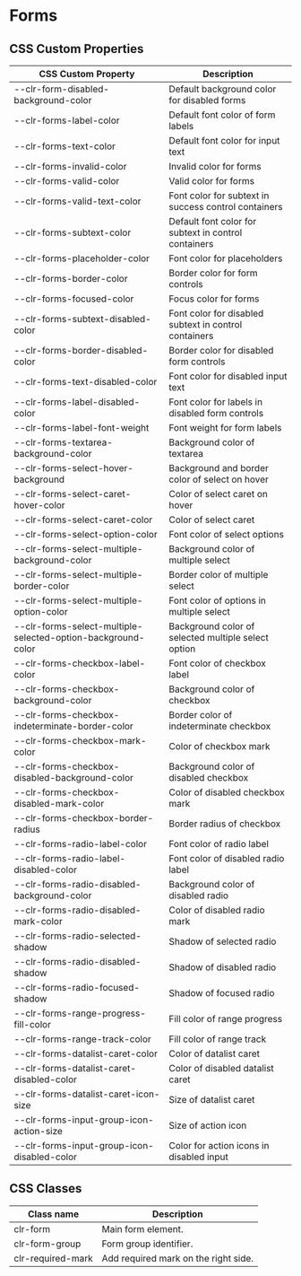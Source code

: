 # Forms

## CSS Custom Properties

| CSS Custom Property                                          | Description                                           |
| ------------------------------------------------------------ | ----------------------------------------------------- |
| --clr-form-disabled-background-color                         | Default background color for disabled forms           |
| --clr-forms-label-color                                      | Default font color of form labels                     |
| --clr-forms-text-color                                       | Default font color for input text                     |
| --clr-forms-invalid-color                                    | Invalid color for forms                               |
| --clr-forms-valid-color                                      | Valid color for forms                                 |
| --clr-forms-valid-text-color                                 | Font color for subtext in success control containers  |
| --clr-forms-subtext-color                                    | Default font color for subtext in control containers  |
| --clr-forms-placeholder-color                                | Font color for placeholders                           |
| --clr-forms-border-color                                     | Border color for form controls                        |
| --clr-forms-focused-color                                    | Focus color for forms                                 |
| --clr-forms-subtext-disabled-color                           | Font color for disabled subtext in control containers |
| --clr-forms-border-disabled-color                            | Border color for disabled form controls               |
| --clr-forms-text-disabled-color                              | Font color for disabled input text                    |
| --clr-forms-label-disabled-color                             | Font color for labels in disabled form controls       |
| --clr-forms-label-font-weight                                | Font weight for form labels                           |
| --clr-forms-textarea-background-color                        | Background color of textarea                          |
| --clr-forms-select-hover-background                          | Background and border color of select on hover        |
| --clr-forms-select-caret-hover-color                         | Color of select caret on hover                        |
| --clr-forms-select-caret-color                               | Color of select caret                                 |
| --clr-forms-select-option-color                              | Font color of select options                          |
| --clr-forms-select-multiple-background-color                 | Background color of multiple select                   |
| --clr-forms-select-multiple-border-color                     | Border color of multiple select                       |
| --clr-forms-select-multiple-option-color                     | Font color of options in multiple select              |
| --clr-forms-select-multiple-selected-option-background-color | Background color of selected multiple select option   |
| --clr-forms-checkbox-label-color                             | Font color of checkbox label                          |
| --clr-forms-checkbox-background-color                        | Background color of checkbox                          |
| --clr-forms-checkbox-indeterminate-border-color              | Border color of indeterminate checkbox                |
| --clr-forms-checkbox-mark-color                              | Color of checkbox mark                                |
| --clr-forms-checkbox-disabled-background-color               | Background color of disabled checkbox                 |
| --clr-forms-checkbox-disabled-mark-color                     | Color of disabled checkbox mark                       |
| --clr-forms-checkbox-border-radius                           | Border radius of checkbox                             |
| --clr-forms-radio-label-color                                | Font color of radio label                             |
| --clr-forms-radio-label-disabled-color                       | Font color of disabled radio label                    |
| --clr-forms-radio-disabled-background-color                  | Background color of disabled radio                    |
| --clr-forms-radio-disabled-mark-color                        | Color of disabled radio mark                          |
| --clr-forms-radio-selected-shadow                            | Shadow of selected radio                              |
| --clr-forms-radio-disabled-shadow                            | Shadow of disabled radio                              |
| --clr-forms-radio-focused-shadow                             | Shadow of focused radio                               |
| --clr-forms-range-progress-fill-color                        | Fill color of range progress                          |
| --clr-forms-range-track-color                                | Fill color of range track                             |
| --clr-forms-datalist-caret-color                             | Color of datalist caret                               |
| --clr-forms-datalist-caret-disabled-color                    | Color of disabled datalist caret                      |
| --clr-forms-datalist-caret-icon-size                         | Size of datalist caret                                |
| --clr-forms-input-group-icon-action-size                     | Size of action icon                                   |
| --clr-forms-input-group-icon-disabled-color                  | Color for action icons in disabled input              |

## CSS Classes

| Class name        | Description                          |
| ----------------- | ------------------------------------ |
| clr-form          | Main form element.                   |
| clr-form-group    | Form group identifier.               |
| clr-required-mark | Add required mark on the right side. |
